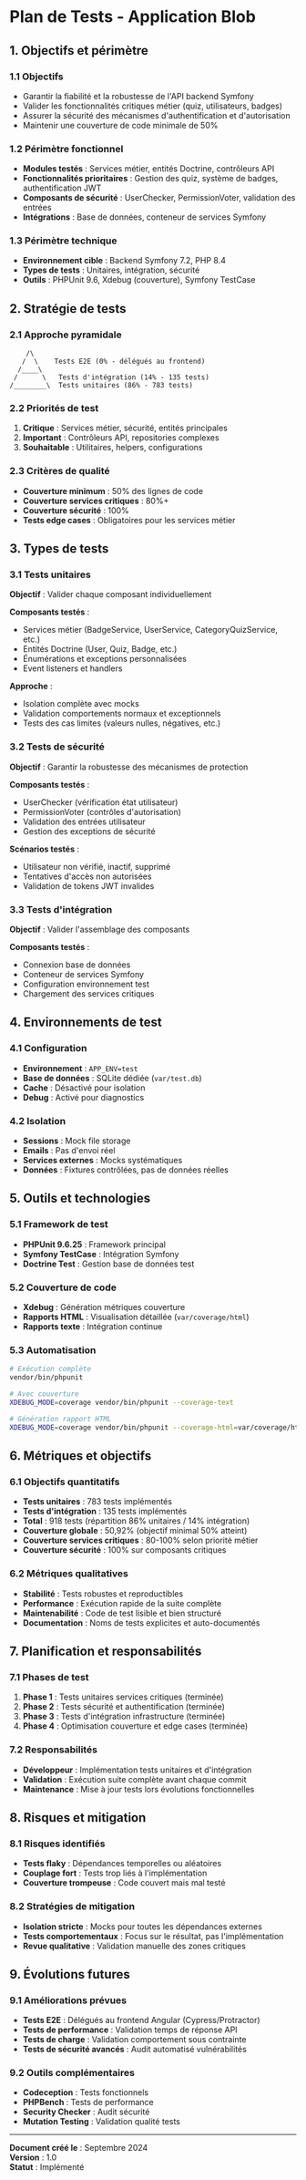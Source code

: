 # Plan de Tests - Application Blob

## 1. Objectifs et périmètre

### 1.1 Objectifs
- Garantir la fiabilité et la robustesse de l'API backend Symfony
- Valider les fonctionnalités critiques métier (quiz, utilisateurs, badges)
- Assurer la sécurité des mécanismes d'authentification et d'autorisation
- Maintenir une couverture de code minimale de 50%

### 1.2 Périmètre fonctionnel
- **Modules testés** : Services métier, entités Doctrine, contrôleurs API
- **Fonctionnalités prioritaires** : Gestion des quiz, système de badges, authentification JWT
- **Composants de sécurité** : UserChecker, PermissionVoter, validation des entrées
- **Intégrations** : Base de données, conteneur de services Symfony

### 1.3 Périmètre technique
- **Environnement cible** : Backend Symfony 7.2, PHP 8.4
- **Types de tests** : Unitaires, intégration, sécurité
- **Outils** : PHPUnit 9.6, Xdebug (couverture), Symfony TestCase

## 2. Stratégie de tests

### 2.1 Approche pyramidale
```
    /\
   /  \    Tests E2E (0% - délégués au frontend)
  /____\   
 /      \   Tests d'intégration (14% - 135 tests)
/________\  Tests unitaires (86% - 783 tests)
```

### 2.2 Priorités de test
1. **Critique** : Services métier, sécurité, entités principales
2. **Important** : Contrôleurs API, repositories complexes
3. **Souhaitable** : Utilitaires, helpers, configurations

### 2.3 Critères de qualité
- **Couverture minimum** : 50% des lignes de code
- **Couverture services critiques** : 80%+ 
- **Couverture sécurité** : 100%
- **Tests edge cases** : Obligatoires pour les services métier

## 3. Types de tests

### 3.1 Tests unitaires
**Objectif** : Valider chaque composant individuellement

**Composants testés** :
- Services métier (BadgeService, UserService, CategoryQuizService, etc.)
- Entités Doctrine (User, Quiz, Badge, etc.)
- Énumérations et exceptions personnalisées
- Event listeners et handlers

**Approche** :
- Isolation complète avec mocks
- Validation comportements normaux et exceptionnels
- Tests des cas limites (valeurs nulles, négatives, etc.)

### 3.2 Tests de sécurité
**Objectif** : Garantir la robustesse des mécanismes de protection

**Composants testés** :
- UserChecker (vérification état utilisateur)
- PermissionVoter (contrôles d'autorisation)
- Validation des entrées utilisateur
- Gestion des exceptions de sécurité

**Scénarios testés** :
- Utilisateur non vérifié, inactif, supprimé
- Tentatives d'accès non autorisées
- Validation de tokens JWT invalides

### 3.3 Tests d'intégration
**Objectif** : Valider l'assemblage des composants

**Composants testés** :
- Connexion base de données
- Conteneur de services Symfony
- Configuration environnement test
- Chargement des services critiques

## 4. Environnements de test

### 4.1 Configuration
- **Environnement** : `APP_ENV=test`
- **Base de données** : SQLite dédiée (`var/test.db`)
- **Cache** : Désactivé pour isolation
- **Debug** : Activé pour diagnostics

### 4.2 Isolation
- **Sessions** : Mock file storage
- **Emails** : Pas d'envoi réel
- **Services externes** : Mocks systématiques
- **Données** : Fixtures contrôlées, pas de données réelles

## 5. Outils et technologies

### 5.1 Framework de test
- **PHPUnit 9.6.25** : Framework principal
- **Symfony TestCase** : Intégration Symfony
- **Doctrine Test** : Gestion base de données test

### 5.2 Couverture de code
- **Xdebug** : Génération métriques couverture
- **Rapports HTML** : Visualisation détaillée (`var/coverage/html`)
- **Rapports texte** : Intégration continue

### 5.3 Automatisation
```bash
# Exécution complète
vendor/bin/phpunit

# Avec couverture
XDEBUG_MODE=coverage vendor/bin/phpunit --coverage-text

# Génération rapport HTML
XDEBUG_MODE=coverage vendor/bin/phpunit --coverage-html=var/coverage/html
```

## 6. Métriques et objectifs

### 6.1 Objectifs quantitatifs
- **Tests unitaires** : 783 tests implémentés
- **Tests d'intégration** : 135 tests implémentés  
- **Total** : 918 tests (répartition 86% unitaires / 14% intégration)
- **Couverture globale** : 50,92% (objectif minimal 50% atteint)
- **Couverture services critiques** : 80-100% selon priorité métier
- **Couverture sécurité** : 100% sur composants critiques

### 6.2 Métriques qualitatives
- **Stabilité** : Tests robustes et reproductibles
- **Performance** : Exécution rapide de la suite complète
- **Maintenabilité** : Code de test lisible et bien structuré
- **Documentation** : Noms de tests explicites et auto-documentés

## 7. Planification et responsabilités

### 7.1 Phases de test
1. **Phase 1** : Tests unitaires services critiques (terminée)
2. **Phase 2** : Tests sécurité et authentification (terminée)
3. **Phase 3** : Tests d'intégration infrastructure (terminée)
4. **Phase 4** : Optimisation couverture et edge cases (terminée)

### 7.2 Responsabilités
- **Développeur** : Implémentation tests unitaires et d'intégration
- **Validation** : Exécution suite complète avant chaque commit
- **Maintenance** : Mise à jour tests lors évolutions fonctionnelles

## 8. Risques et mitigation

### 8.1 Risques identifiés
- **Tests flaky** : Dépendances temporelles ou aléatoires
- **Couplage fort** : Tests trop liés à l'implémentation
- **Couverture trompeuse** : Code couvert mais mal testé

### 8.2 Stratégies de mitigation
- **Isolation stricte** : Mocks pour toutes les dépendances externes
- **Tests comportementaux** : Focus sur le résultat, pas l'implémentation
- **Revue qualitative** : Validation manuelle des zones critiques

## 9. Évolutions futures

### 9.1 Améliorations prévues
- **Tests E2E** : Délégués au frontend Angular (Cypress/Protractor)
- **Tests de performance** : Validation temps de réponse API
- **Tests de charge** : Validation comportement sous contrainte
- **Tests de sécurité avancés** : Audit automatisé vulnérabilités

### 9.2 Outils complémentaires
- **Codeception** : Tests fonctionnels
- **PHPBench** : Tests de performance
- **Security Checker** : Audit sécurité
- **Mutation Testing** : Validation qualité tests

---

**Document créé le** : Septembre 2024  
**Version** : 1.0  
**Statut** : Implémenté
